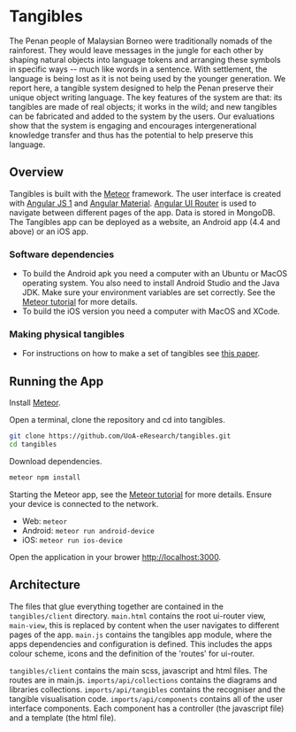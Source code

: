 # Tangibles
The Penan people of Malaysian Borneo were traditionally nomads of the rainforest. They would leave messages in the jungle for each other by shaping natural objects into language tokens and arranging these symbols in specific ways -- much like words in a sentence. With settlement, the language is being lost as it is not being used by the younger generation. We report here, a tangible system designed to help the Penan preserve their unique object writing language. The key features of the system are that: its tangibles are made of real objects; it works in the wild; and new tangibles can be fabricated and added to the system by the users. Our evaluations show that the system is engaging and encourages intergenerational knowledge transfer and thus has the potential to help preserve this language.

## Overview
Tangibles is built with the [Meteor](https://www.meteor.com/) framework. The user interface is created with [Angular JS 1](https://angularjs.org/) and [Angular Material](https://material.angularjs.org/latest/). [Angular UI Router](https://github.com/angular-ui/ui-router) is used to navigate between different pages of the app. Data is stored in MongoDB. The Tangibles app can be deployed as a website, an Android app (4.4 and above) or an iOS app.

### Software dependencies
* To build the Android apk you need a computer with an Ubuntu or MacOS operating system. You also need to install Android Studio and the Java JDK. Make sure your environment variables are set correctly. See the [Meteor tutorial](https://www.meteor.com/tutorials/angular/running-on-mobile) for more details.
* To build the iOS version you need a computer with MacOS and XCode.

### Making physical tangibles
* For instructions on how to make a set of tangibles see [this paper](https://www.irit.fr/recherches/ICS/events/conferences/interact2013/papers/8117509.pdf).

## Running the App
Install [Meteor](https://www.meteor.com/).

Open a terminal, clone the repository and cd into tangibles.
```bash
git clone https://github.com/UoA-eResearch/tangibles.git
cd tangibles
```

Download dependencies.
```bash
meteor npm install
```

Starting the Meteor app, see the [Meteor tutorial](https://www.meteor.com/tutorials/angular/running-on-mobile) for more details. Ensure your device is connected to the network.
* Web: `meteor`
* Android: `meteor run android-device`
* iOS: `meteor run ios-device`

Open the application in your brower [http://localhost:3000](http://localhost:3000).

## Architecture
The files that glue everything together are contained in the `tangibles/client` directory. `main.html` contains the root ui-router view, `main-view`, this is replaced by content when the user navigates to different pages of the app. `main.js` contains the tangibles app module, where the apps dependencies and configuration is defined. This includes the apps colour scheme, icons and the definition of the 'routes' for ui-router.

`tangibles/client` contains the main scss, javascript and html files. The routes are in main.js.
`imports/api/collections` contains the diagrams and libraries collections.
`imports/api/tangibles` contains the recogniser and the tangible visualisation code.
`imports/api/components` contains all of the user interface components. Each component has a controller (the javascript file) and a template (the html file).



